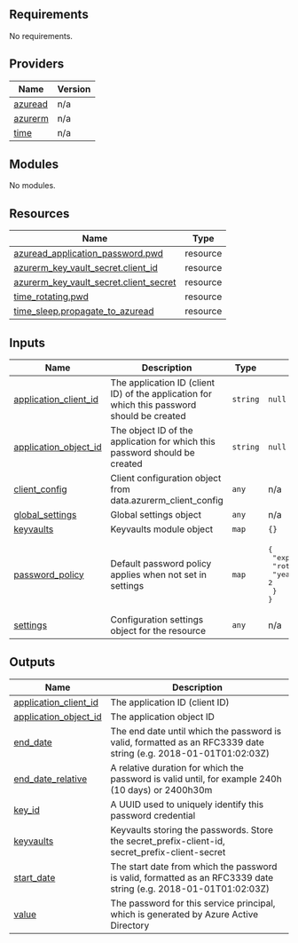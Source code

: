 <!-- BEGIN_TF_DOCS -->
## Requirements

No requirements.

## Providers

| Name | Version |
|------|---------|
| <a name="provider_azuread"></a> [azuread](#provider\_azuread) | n/a |
| <a name="provider_azurerm"></a> [azurerm](#provider\_azurerm) | n/a |
| <a name="provider_time"></a> [time](#provider\_time) | n/a |

## Modules

No modules.

## Resources

| Name | Type |
|------|------|
| [azuread_application_password.pwd](https://registry.terraform.io/providers/hashicorp/azuread/latest/docs/resources/application_password) | resource |
| [azurerm_key_vault_secret.client_id](https://registry.terraform.io/providers/hashicorp/azurerm/latest/docs/resources/key_vault_secret) | resource |
| [azurerm_key_vault_secret.client_secret](https://registry.terraform.io/providers/hashicorp/azurerm/latest/docs/resources/key_vault_secret) | resource |
| [time_rotating.pwd](https://registry.terraform.io/providers/hashicorp/time/latest/docs/resources/rotating) | resource |
| [time_sleep.propagate_to_azuread](https://registry.terraform.io/providers/hashicorp/time/latest/docs/resources/sleep) | resource |

## Inputs

| Name | Description | Type | Default | Required |
|------|-------------|------|---------|:--------:|
| <a name="input_application_client_id"></a> [application\_client\_id](#input\_application\_client\_id) | The application ID (client ID) of the application for which this password should be created | `string` | `null` | no |
| <a name="input_application_object_id"></a> [application\_object\_id](#input\_application\_object\_id) | The object ID of the application for which this password should be created | `string` | `null` | no |
| <a name="input_client_config"></a> [client\_config](#input\_client\_config) | Client configuration object from data.azurerm\_client\_config | `any` | n/a | yes |
| <a name="input_global_settings"></a> [global\_settings](#input\_global\_settings) | Global settings object | `any` | n/a | yes |
| <a name="input_keyvaults"></a> [keyvaults](#input\_keyvaults) | Keyvaults module object | `map` | `{}` | no |
| <a name="input_password_policy"></a> [password\_policy](#input\_password\_policy) | Default password policy applies when not set in settings | `map` | <pre>{<br>  "expire_in_days": 180,<br>  "rotation": {<br>    "years": 2<br>  }<br>}</pre> | no |
| <a name="input_settings"></a> [settings](#input\_settings) | Configuration settings object for the resource | `any` | n/a | yes |

## Outputs

| Name | Description |
|------|-------------|
| <a name="output_application_client_id"></a> [application\_client\_id](#output\_application\_client\_id) | The application ID (client ID) |
| <a name="output_application_object_id"></a> [application\_object\_id](#output\_application\_object\_id) | The application object ID |
| <a name="output_end_date"></a> [end\_date](#output\_end\_date) | The end date until which the password is valid, formatted as an RFC3339 date string (e.g. 2018-01-01T01:02:03Z) |
| <a name="output_end_date_relative"></a> [end\_date\_relative](#output\_end\_date\_relative) | A relative duration for which the password is valid until, for example 240h (10 days) or 2400h30m |
| <a name="output_key_id"></a> [key\_id](#output\_key\_id) | A UUID used to uniquely identify this password credential |
| <a name="output_keyvaults"></a> [keyvaults](#output\_keyvaults) | Keyvaults storing the passwords. Store the secret\_prefix-client-id, secret\_prefix-client-secret |
| <a name="output_start_date"></a> [start\_date](#output\_start\_date) | The start date from which the password is valid, formatted as an RFC3339 date string (e.g. 2018-01-01T01:02:03Z) |
| <a name="output_value"></a> [value](#output\_value) | The password for this service principal, which is generated by Azure Active Directory |
<!-- END_TF_DOCS -->